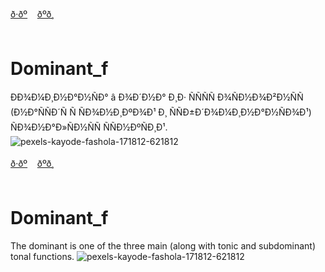 <span id="ru"><a href='#ru'>ð·ðº</a> &nbsp;&nbsp;&nbsp;<a href='#en'>ðºð¸</a> &nbsp;&nbsp;&nbsp;</span><br><br>
# Dominant_f
ÐÐ¾Ð¼Ð¸Ð½Ð°Ð½ÑÐ° â Ð¾Ð´Ð½Ð° Ð¸Ð· ÑÑÑÑ Ð¾ÑÐ½Ð¾Ð²Ð½ÑÑ (Ð½Ð°ÑÑÐ´Ñ Ñ ÑÐ¾Ð½Ð¸ÐºÐ¾Ð¹ Ð¸ ÑÑÐ±Ð´Ð¾Ð¼Ð¸Ð½Ð°Ð½ÑÐ¾Ð¹) ÑÐ¾Ð½Ð°Ð»ÑÐ½ÑÑ ÑÑÐ½ÐºÑÐ¸Ð¹. 
![pexels-kayode-fashola-171812-621812](https://github.com/user-attachments/assets/480b5e96-6e40-4b55-9e04-3ed4c6ce8ba0)
<br><br>
<span id="en"><a href='#ru'>ð·ðº</a> &nbsp;&nbsp;&nbsp;<a href='#en'>ðºð¸</a> &nbsp;&nbsp;&nbsp;</span><br><br>
# Dominant_f
The dominant is one of the three main (along with tonic and subdominant) tonal functions.
![pexels-kayode-fashola-171812-621812](https://github.com/user-attachments/assets/e14e1bf1-16ba-4d0d-94d4-ec4d857262a3)<br><br>
